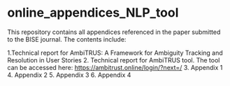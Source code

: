 # online_appendices_NLP_tool

This repository contains all appendices referenced in the paper submitted to the BISE journal. The contents include:

1.Technical report for AmbiTRUS: A Framework for Ambiguity Tracking and Resolution in User Stories
2. Technical report for AmbiTRUS tool. 
     The tool can be accessed here: https://ambitrust.online/login/?next=/
3. Appendix 1
4. Appendix 2
5. Appendix 3
6. Appendix 4
